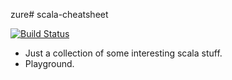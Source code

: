 zure# scala-cheatsheet

[![Build Status](https://travis-ci.org/GuntherW/scala-cheatsheet.svg)](https://travis-ci.org/GuntherW/scala-cheatsheet)

+ Just a collection of some interesting scala stuff.
+ Playground.
